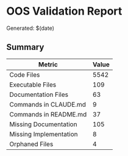 # OOS Validation Report

Generated: $(date)

## Summary

| Metric | Value |
|--------|-------|
| Code Files | 5542 |
| Executable Files | 109 |
| Documentation Files | 63 |
| Commands in CLAUDE.md | 9 |
| Commands in README.md | 37 |
| Missing Documentation | 105 |
| Missing Implementation | 8 |
| Orphaned Files | 4 |
